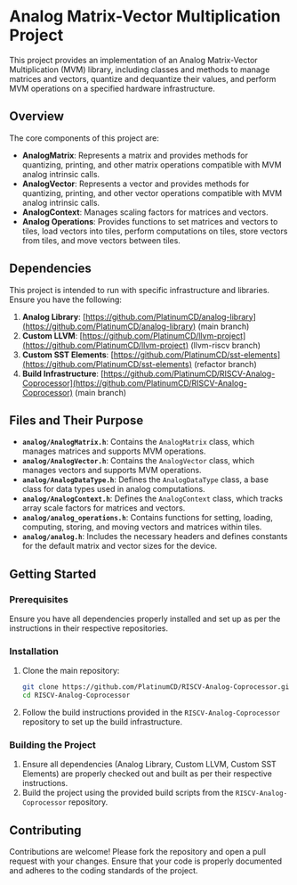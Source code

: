 # Analog Matrix-Vector Multiplication Project

This project provides an implementation of an Analog Matrix-Vector Multiplication (MVM) library, including classes and methods to manage matrices and vectors, quantize and dequantize their values, and perform MVM operations on a specified hardware infrastructure.

## Overview

The core components of this project are:

- **AnalogMatrix**: Represents a matrix and provides methods for quantizing, printing, and other matrix operations compatible with MVM analog intrinsic calls.
- **AnalogVector**: Represents a vector and provides methods for quantizing, printing, and other vector operations compatible with MVM analog intrinsic calls.
- **AnalogContext**: Manages scaling factors for matrices and vectors.
- **Analog Operations**: Provides functions to set matrices and vectors to tiles, load vectors into tiles, perform computations on tiles, store vectors from tiles, and move vectors between tiles.

## Dependencies

This project is intended to run with specific infrastructure and libraries. Ensure you have the following:

1. **Analog Library**: [https://github.com/PlatinumCD/analog-library](https://github.com/PlatinumCD/analog-library) (main branch)
2. **Custom LLVM**: [https://github.com/PlatinumCD/llvm-project](https://github.com/PlatinumCD/llvm-project) (llvm-riscv branch)
3. **Custom SST Elements**: [https://github.com/PlatinumCD/sst-elements](https://github.com/PlatinumCD/sst-elements) (refactor branch)
4. **Build Infrastructure**: [https://github.com/PlatinumCD/RISCV-Analog-Coprocessor](https://github.com/PlatinumCD/RISCV-Analog-Coprocessor) (main branch)

## Files and Their Purpose

- **`analog/AnalogMatrix.h`**: Contains the `AnalogMatrix` class, which manages matrices and supports MVM operations.
- **`analog/AnalogVector.h`**: Contains the `AnalogVector` class, which manages vectors and supports MVM operations.
- **`analog/AnalogDataType.h`**: Defines the `AnalogDataType` class, a base class for data types used in analog computations.
- **`analog/AnalogContext.h`**: Defines the `AnalogContext` class, which tracks array scale factors for matrices and vectors.
- **`analog/analog_operations.h`**: Contains functions for setting, loading, computing, storing, and moving vectors and matrices within tiles.
- **`analog/analog.h`**: Includes the necessary headers and defines constants for the default matrix and vector sizes for the device.

## Getting Started

### Prerequisites

Ensure you have all dependencies properly installed and set up as per the instructions in their respective repositories.

### Installation

1. Clone the main repository:
   ```sh
   git clone https://github.com/PlatinumCD/RISCV-Analog-Coprocessor.git
   cd RISCV-Analog-Coprocessor
   ```

2. Follow the build instructions provided in the `RISCV-Analog-Coprocessor` repository to set up the build infrastructure.

### Building the Project

1. Ensure all dependencies (Analog Library, Custom LLVM, Custom SST Elements) are properly checked out and built as per their respective instructions.
2. Build the project using the provided build scripts from the `RISCV-Analog-Coprocessor` repository.

## Contributing

Contributions are welcome! Please fork the repository and open a pull request with your changes. Ensure that your code is properly documented and adheres to the coding standards of the project.
